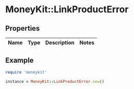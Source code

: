 # MoneyKit::LinkProductError

## Properties

| Name | Type | Description | Notes |
| ---- | ---- | ----------- | ----- |

## Example

```ruby
require 'moneykit'

instance = MoneyKit::LinkProductError.new()
```

